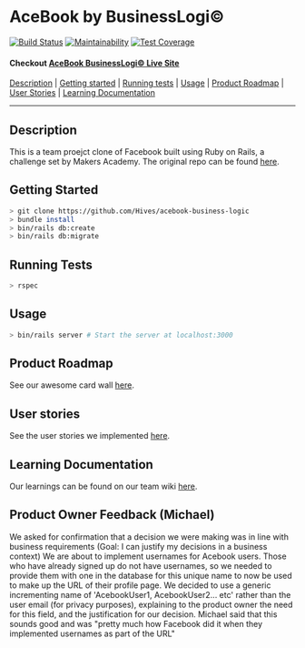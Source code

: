 # AceBook by BusinessLogi&copy;


[![Build Status](https://travis-ci.org/Hives/acebook-business-logic.svg?branch=master)](https://travis-ci.org/Hives/acebook-business-logic) 
[![Maintainability](https://api.codeclimate.com/v1/badges/9e037f53027bc17b54fb/maintainability)](https://codeclimate.com/github/Hives/acebook-business-logic/maintainability) [![Test Coverage](https://api.codeclimate.com/v1/badges/9e037f53027bc17b54fb/test_coverage)](https://codeclimate.com/github/Hives/acebook-business-logic/test_coverage)

#### Checkout [AceBook BusinessLogi&copy; Live Site](https://acebook-business-logic.herokuapp.com)
  
[Description](#Description) | [Getting started](#Getting-Started) | [Running tests](#Running-Tests) | [Usage](#Usage) | [Product Roadmap](#Product-Roadmap) | [User Stories](#User-Stories) | [Learning Documentation](#Learning-Documentation)


----
## Description
This is a team proejct clone of Facebook built using Ruby on Rails, a challenge set by Makers Academy. The original repo can be found [here](https://github.com/makersacademy/course/tree/master/engineering_projects/rails).

## Getting Started
```bash
> git clone https://github.com/Hives/acebook-business-logic
> bundle install
> bin/rails db:create
> bin/rails db:migrate
```
## Running Tests
```bash
> rspec
```

## Usage

```bash
> bin/rails server # Start the server at localhost:3000
```

## Product Roadmap

See our awesome card wall [here](https://trello.com/b/6XSi28FM/acebook-by-business-logic).

## User stories

See the user stories we implemented [here](user-stories.md).

## Learning Documentation
Our learnings can be found on our team wiki [here](https://github.com/Hives/acebook-business-logic/wiki).

## Product Owner Feedback (Michael)
We asked for confirmation that a decision we were making was in line with business requirements (Goal: I can justify my decisions in a business context)
We are about to implement usernames for Acebook users. Those who have already signed up do not have usernames, so we needed to provide them with one in the database for this unique name to now be used to make up the URL of their profile page. We decided to use a generic incrementing name of 'AcebookUser1, AcebookUser2... etc' rather than the user email (for privacy purposes), explaining to the product owner the need for this field, and the justification for our decision. Michael said that this sounds good and was "pretty much how Facebook did it when they implemented usernames as part of the URL"
